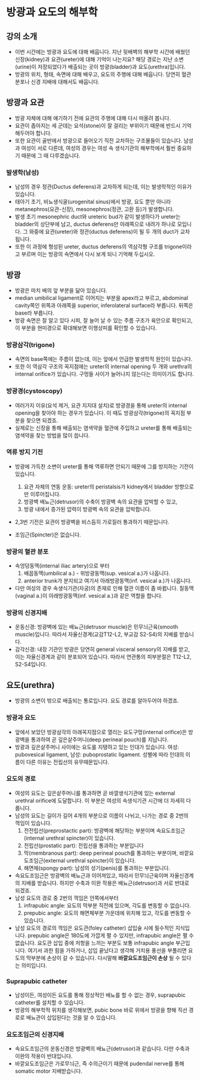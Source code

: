 # 방광과 요도의 해부학

## 강의 소개

* 이번 시간에는 방광과 요도에 대해 배웁니다. 지난 뒷배벽의 해부학 시간에 배웠던 신장(kidney)과 요관(ureter)에 대해 기억이 나는지요? 해당 경로는 지난 소변(urine)이 저장되었다가 배출되는 곳이 방광(bladder)과 요도(urethra)입니다.
* 방광의 위치, 형태, 속면에 대해 배우고, 요도의 주행에 대해 배웁니다. 당연히 혈관 분포나 신경 지배에 대해서도 배웁니다.

## 방광과 요관

* 방광 자체에 대해 얘기하기 전에 요관의 주행에 대해 다시 떠올려 봅니다.
* 요관이 좁아지는 세 군데는 요석(stone)이 잘 걸리는 부위이기 때문에 반드시 기억해두어야 합니다.
* 또한 요관이 골반에서 방광으로 들어오기 직전 교차하는 구조물들이 있습니다. 남성과 여성이 서로 다른데, 여성의 경우는 여성 속 생식기관의 해부학에서 훨씬 중요하기 때문에 그 때 다루겠습니다.

### 발생학(남성)

* 남성의 경우 정관(Ductus deferens)과 교차하게 되는데, 이는 발생학적인 이유가 있습니다.
* 태아기 초기, 비뇨생식굴(urogenital sinus)에서 방광, 요도 뿐만 아니라 metanephros(요관-신장), mesonephros(정관, 고환 등)가 발생합니다.
* 발생 초기 mesonephric duct와 ureteric bud가 같이 발생하다가 ureter는 bladder의 상단부에 남고, ductus deferens만 아래쪽으로 내려가 하나로 모입니다. 그 와중에 요관(ureter)와 정관(ductus deferens)이 될 두 개의 duct가 교차됩니다.
* 또한 이 과정에 형성된 ureter, ductus deferens의 역삼각형 구조를 trigone이라고 부르며 이는 방광의 속면에서 다시 보게 되니 기억해 두십시오.

## 방광

* 방광은 마치 배의 앞 부분을 닮아 있습니다.
* median umbilical ligament로 이어지는 부분을 apex라고 부르고, abdominal cavity쪽인 위쪽과 아래쪽을 superior, inferolateral surface라 부릅니다. 뒤쪽은 base라 부릅니다.
* 방광 속면은 잘 알고 있다 시피, 잘 늘어 날 수 있는 주름 구조가 육안으로 확인되고, 이 부분을 현미경으로 확대해보면 이행상피를 확인할 수 있습니다.

### 방광삼각(trigone)

* 속면의 base쪽에는 주름이 없는데, 이는 앞에서 언급한 발생학적 원인이 있습니다.
* 또한 이 역삼각 구조의 꼭지점에는 ureter의 internal opening 두 개와 urethra의 internal orifice가 있습니다. 구멍들 사이가 늘어나지 않는다는 의미이기도 합니다.

### 방광경(cystoscopy)

* 여러가지 이유(요석 제거, 요관 지지대 설치)로 방광경을 통해 ureter의 internal opening을 찾아야 하는 경우가 있습니다. 이 때도 방광삼각(trigone)의 꼭지점 부분을 찾으면 되겠죠.
* 실제로는 신장을 통해 배출되는 염색약을 혈관에 주입하고 ureter를 통해 배출되는 염색약을 찾는 방법을 많이 씁니다.

### 역류 방지 기전

* 방광에 가득찬 소변이 ureter를 통해 역류하면 안되기 때문에 그를 방지하는 기전이 있습니다.
    1. 요관 자체의 연동 운동: ureter의 peristalsis가 kidney에서 bladder 방향으로만 이루어집니다.
    1. 방광벽 배뇨근(detrusor)의 수축이 방광벽 속의 요관을 압박할 수 있고,
    1. 방광 내에서 증가된 압력이 방광벽 속의 요관을 압박합니다.

* 2,3번 기전은 요관이 방광벽을 비스듬히 가로질러 통과하기 때문입니다.
* 조임근(Spincter)은 없습니다.

### 방광의 혈관 분포

* 속엉덩동맥(internal iliac artery)으로 부터
    1. 배꼽동맥(umbilical a.) - 위방광동맥(sup. vesical a.)가 나옵니다.
    1. anterior trunk가 분지되고 여기서 아래방광동맥(inf. vesical a.)가 나옵니다.
* 다만 여성의 경우 속생식기관(자궁)의 존재로 인해 혈관 이름이 좀 바뀝니다. 질동맥(vaginal a.)이 아래방광동맥(inf. vesical a.)과 같은 역할을 합니다.

### 방광의 신경지배

* 운동신경: 방광벽에 있는 배뇨근(detrusor muscle)은 민무늬근육(smooth muscle)입니다. 따라서 자율신경계(교감T12-L2, 부교감 S2-S4)의 지배를 받습니다.
* 감각신경: 내장 기관인 방광은 당연히 general visceral sensory의 지배를 받고, 이는 자율신경계과 같이 분포되어 있습니다. 따라서 연관통의 피부분절은 T12-L2, S2-S4입니다.

## 요도(urethra)

* 방광의 소변이 밖으로 배출되는 통로입니다. 요도 경로를 알아두어야 하겠죠.

### 방광과 요도

* 앞에서 보았던 방광삼각의 아래꼭지점으로 열리는 요도구멍(internal orifice)은 방광벽을 통과하여 곧 깊은샅주머니(deep perineal pouch)를 지납니다.
* 방광과 깊은샅주머니 사이에는 요도를 지탱하고 있는 인대가 있습니다. 여성: pubovesical ligament, 남성: puboprostatic ligament. 성별에 따라 인대의 이름이 다른 이유는 전립선의 유무때문입니다.

### 요도의 경로

* 여성의 요도는 깊은샅주머니를 통과하면 곧 바깔생식기관에 있는 external urethral orifice에 도달합니다. 이 부분은 여성의 속생식기관 시간에 더 자세히 다룹니다.
* 남성의 요도는 길이가 길어 4개의 부분으로 이름이 나뉘고, 나가는 경로 중 2번의 꺽임이 있습니다.
    1. 전전립선(preprostactic part): 방광벽에 해당하는 부분이며 속요도조임근(internal urethral spincter)이 있습니다.
    1. 전립선(prostatic part): 전립선을 통과하는 부분입니다
    1. 막(membranous part): deep perineal pouch를 통과하는 부분이며, 바깥요도조임근(external urethral spincter)이 있습니다.
    1. 해면체(spongy part): 남성의 성기(penis)를 통과하는 부분입니다.
* 속요도조임근은 방광벽의 배뇨근과 이어져있고, 따라서 민무늬근육이며 자율신경계의 지배를 받습니다. 하지만 수축과 이완 작용은 배뇨근(detrusor)과 서로 반대로 되겠죠.
* 남성 요도의 경로 중 2번의 꺽임은 안쪽에서부터
    1. infrapubic angle: 요도의 막부분 직전에 있으며, 각도를 변동할 수 없습니다.
    1. prepubic angle: 요도의 해면체부분 가운데에 위치해 있고, 각도를 변동할 수 있습니다.
* 남성 요도의 경로의 꺽임은 요도관(foley catheter) 삽입술 시에 필수적인 지식입니다. prepubic angle은 180도에 가깝게 펼 수 있지만, infrapubic angle은 펼 수 없습니다. 요도관 삽입 중에 저항을 느끼는 부분도 보통 infrapubic angle 부근입니다. 여기서 과한 힘을 가하거나, 삽입 끝났다고 생각해 거치용 풍선을 부풀리면 요도의 막부분에 손상이 갈 수 있습니다. 다시말해 __바깥요도조임근이 손상__ 될 수 있다는 의미입니다.

### Suprapubic catheter

* 남성이든, 여성이든 요도를 통해 정상적인 배뇨를 할 수 없는 경우, suprapubic catheter를 설치할 수 있습니다.
* 방광의 해부학적 위치를 생각해보면, pubic bone 바로 위에서 방광을 향해 직선 경로로 배뇨관이 삽입된다는 것을 알 수 있습니다.

### 요도조임근의 신경지배

* 속요도조임근의 운동신경은 방광벽의 배뇨근(detrusor)과 같습니다. 다만 수축과 이완의 작용이 반대입니다.
* 바깥요도조임근은 가로무늬근, 즉 수의근이기 때문에 pudendal nerve를 통해 somatic motor 지배받습니다.